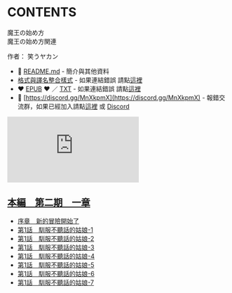 # CONTENTS

魔王の始め方  
魔王の始め方関連  

作者： 笑うヤカン  



- :closed_book: [README.md](README.md) - 簡介與其他資料
- [格式與譯名整合樣式](https://github.com/bluelovers/node-novel/blob/master/lib/locales/%E9%AD%94%E7%8E%8B%E3%81%AE%E5%A7%8B%E3%82%81%E6%96%B9.ts) - 如果連結錯誤 請點[這裡](https://github.com/bluelovers/node-novel/blob/master/lib/locales/)
-  :heart: [EPUB](https://gitlab.com/demonovel/epub-txt/blob/master/cm/%E9%AD%94%E7%8E%8B%E3%81%AE%E5%A7%8B%E3%82%81%E6%96%B9.epub) :heart:  ／ [TXT](https://gitlab.com/demonovel/epub-txt/blob/master/cm/out/%E9%AD%94%E7%8E%8B%E3%81%AE%E5%A7%8B%E3%82%81%E6%96%B9.out.txt) - 如果連結錯誤 請點[這裡](https://gitlab.com/demonovel/epub-txt/blob/master/cm/cm)
- :mega: [https://discord.gg/MnXkpmX](https://discord.gg/MnXkpmX) - 報錯交流群，如果已經加入請點[這裡](https://discordapp.com/channels/467794087769014273/467794088285175809) 或 [Discord](https://discordapp.com/channels/@me)


![導航目錄](https://chart.apis.google.com/chart?cht=qr&chs=150x150&chl=https://gitlab.com/novel-group/txt-source/blob/master/cm/魔王の始め方/導航目錄.md "導航目錄")




## [本編　第二期　一章](00100_%E6%9C%AC%E7%B7%A8%E3%80%80%E7%AC%AC%E4%BA%8C%E6%9C%9F%E3%80%80%E4%B8%80%E7%AB%A0)

- [序章　新的冒險開始了](00100_%E6%9C%AC%E7%B7%A8%E3%80%80%E7%AC%AC%E4%BA%8C%E6%9C%9F%E3%80%80%E4%B8%80%E7%AB%A0/01310_%E5%BA%8F%E7%AB%A0%E3%80%80%E6%96%B0%E7%9A%84%E5%86%92%E9%9A%AA%E9%96%8B%E5%A7%8B%E4%BA%86.txt)
- [第1話　馴服不聽話的姑娘-1](00100_%E6%9C%AC%E7%B7%A8%E3%80%80%E7%AC%AC%E4%BA%8C%E6%9C%9F%E3%80%80%E4%B8%80%E7%AB%A0/01320_%E7%AC%AC1%E8%A9%B1%E3%80%80%E9%A6%B4%E6%9C%8D%E4%B8%8D%E8%81%BD%E8%A9%B1%E7%9A%84%E5%A7%91%E5%A8%98-1.txt)
- [第1話　馴服不聽話的姑娘-2](00100_%E6%9C%AC%E7%B7%A8%E3%80%80%E7%AC%AC%E4%BA%8C%E6%9C%9F%E3%80%80%E4%B8%80%E7%AB%A0/01330_%E7%AC%AC1%E8%A9%B1%E3%80%80%E9%A6%B4%E6%9C%8D%E4%B8%8D%E8%81%BD%E8%A9%B1%E7%9A%84%E5%A7%91%E5%A8%98-2.txt)
- [第1話　馴服不聽話的姑娘-3](00100_%E6%9C%AC%E7%B7%A8%E3%80%80%E7%AC%AC%E4%BA%8C%E6%9C%9F%E3%80%80%E4%B8%80%E7%AB%A0/01340_%E7%AC%AC1%E8%A9%B1%E3%80%80%E9%A6%B4%E6%9C%8D%E4%B8%8D%E8%81%BD%E8%A9%B1%E7%9A%84%E5%A7%91%E5%A8%98-3.txt)
- [第1話　馴服不聽話的姑娘-4](00100_%E6%9C%AC%E7%B7%A8%E3%80%80%E7%AC%AC%E4%BA%8C%E6%9C%9F%E3%80%80%E4%B8%80%E7%AB%A0/01350_%E7%AC%AC1%E8%A9%B1%E3%80%80%E9%A6%B4%E6%9C%8D%E4%B8%8D%E8%81%BD%E8%A9%B1%E7%9A%84%E5%A7%91%E5%A8%98-4.txt)
- [第1話　馴服不聽話的姑娘-5](00100_%E6%9C%AC%E7%B7%A8%E3%80%80%E7%AC%AC%E4%BA%8C%E6%9C%9F%E3%80%80%E4%B8%80%E7%AB%A0/01360_%E7%AC%AC1%E8%A9%B1%E3%80%80%E9%A6%B4%E6%9C%8D%E4%B8%8D%E8%81%BD%E8%A9%B1%E7%9A%84%E5%A7%91%E5%A8%98-5.txt)
- [第1話　馴服不聽話的姑娘-6](00100_%E6%9C%AC%E7%B7%A8%E3%80%80%E7%AC%AC%E4%BA%8C%E6%9C%9F%E3%80%80%E4%B8%80%E7%AB%A0/01370_%E7%AC%AC1%E8%A9%B1%E3%80%80%E9%A6%B4%E6%9C%8D%E4%B8%8D%E8%81%BD%E8%A9%B1%E7%9A%84%E5%A7%91%E5%A8%98-6.txt)
- [第1話　馴服不聽話的姑娘-7](00100_%E6%9C%AC%E7%B7%A8%E3%80%80%E7%AC%AC%E4%BA%8C%E6%9C%9F%E3%80%80%E4%B8%80%E7%AB%A0/01380_%E7%AC%AC1%E8%A9%B1%E3%80%80%E9%A6%B4%E6%9C%8D%E4%B8%8D%E8%81%BD%E8%A9%B1%E7%9A%84%E5%A7%91%E5%A8%98-7.txt)

